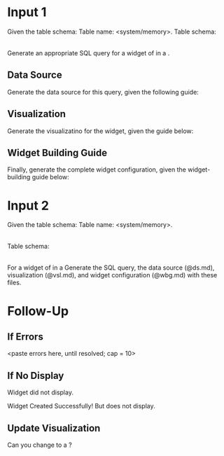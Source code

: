 # Input 1

Given the table schema:
Table name:
<system/memory>.<table name>
Table schema:

<table schema>
Generate an appropriate SQL query for a widget of 
<widget data>
in a 
<visualization type>.

## Data Source

Generate the data source for this query, given the following guide:
<insert data source guide here>

## Visualization

Generate the visualizatino for the widget, given the guide below:
<insert visualization guide here>

## Widget Building Guide

Finally, generate the complete widget configuration, given the widget-building guide below:
<insert widget-building guide here>

# Input 2

Given the table schema:
Table name:
<system/memory>.<table name>
Table schema:

<table schema>
For a widget of
<widget data>
in a
<visualization type>
Generate the SQL query, the data source (@ds.md), visualization (@vsl.md), and widget configuration (@wbg.md) with these files.
<insert ds.md>
<insert vsl.md>
<insert wbg.md>

# Follow-Up

## If Errors

<paste errors here, until resolved; cap = 10>

## If No Display

Widget did not display.

Widget Created Successfully! But does not display.

## Update Visualization

Can you change to a
<visualization type>?
